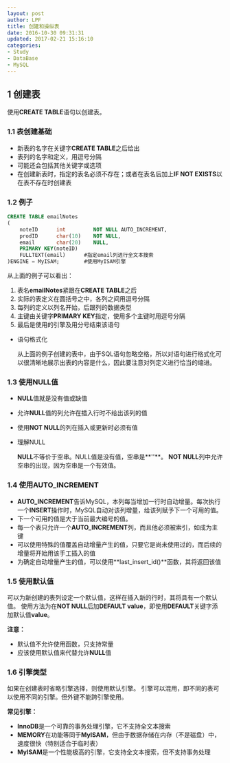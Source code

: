 ```yaml
---
layout: post
author: LPF
title: 创建和操纵表
date: 2016-10-30 09:31:31
updated: 2017-02-21 15:16:10
categories:
- Study
- DataBase
- MySQL
---
```


## 1 创建表

使用**CREATE TABLE**语句以创建表。

### 1.1 表创建基础

- 新表的名字在关键字**CREATE TABLE**之后给出
- 表列的名字和定义，用逗号分隔
- 可能还会包括其他关键字或选项
- 在创建新表时，指定的表名必须不存在；或者在表名后加上**IF NOT EXISTS**以在表不存在时创建表

### 1.2 例子

```SQL
CREATE TABLE emailNotes
(
    noteID      int         NOT NULL AUTO_INCREMENT,
    prodID      char(10)    NOT NULL,
    email       char(20)    NULL,
    PRIMARY KEY(noteID)
    FULLTEXT(email)      #指定email列进行全文本搜索
)ENGINE = MyISAM;        #使用MyISAM引擎
```

从上面的例子可以看出：

1. 表名**emailNotes**紧跟在**CREATE TABLE**之后
2. 实际的表定义在圆括号之中，各列之间用逗号分隔
3. 每列的定义以列名开始，后跟列的数据类型
4. 主键由关键字**PRIMARY KEY**指定，使用多个主键时用逗号分隔
5. 最后是使用的引擎及用分号结束该语句


- 语句格式化

    从上面的例子创建的表中，由于SQL语句忽略空格，所以对语句进行格式化可以很清晰地展示出表的内容是什么，因此要注意对列定义进行恰当的缩进。

### 1.3 使用NULL值

- **NULL**值就是没有值或缺值
- 允许**NULL**值的列允许在插入行时不给出该列的值
- 使用**NOT NULL**的列在插入或更新时必须有值

- 理解NULL

    **NULL**不等价于空串。NULL值是没有值，空串是**''**。
    **NOT NULL**列中允许空串的出现，因为空串是一个有效值。

### 1.4 使用AUTO_INCREMENT

- **AUTO_INCREMENT**告诉MySQL，本列每当增加一行时自动增量。每次执行一个**INSERT**操作时，MySQL自动对该列增量，给该列赋予下一个可用的值。
- 下一个可用的值是大于当前最大编号的值。
- 每一个表只允许一个**AUTO_INCREMENT**列，而且他必须被索引，如成为主键
- 可以使用特殊的值覆盖自动增量产生的值，只要它是尚未使用过的，而后续的增量将开始用该手工插入的值
- 为确定自动增量产生的值，可以使用**last_insert_id()**函数，其将返回该值

### 1.5 使用默认值

可以为新创建的表列设定一个默认值，这样在插入新的行时，其将具有一个默认值。
使用方法为在**NOT NULL**后加**DEFAULT value**，即使用**DEFAULT**关键字添加默认值**value**。

**注意：**

- 默认值不允许使用函数，只支持常量
- 应该使用默认值来代替允许**NULL**值

### 1.6 引擎类型

如果在创建表时省略引擎选择，则使用默认引擎。
引擎可以混用，即不同的表可以使用不同的引擎。但外键不能跨引擎使用。

**常见引擎：**

- **InnoDB**是一个可靠的事务处理引擎，它不支持全文本搜索
- **MEMORY**在功能等同于**MyISAM**，但由于数据存储在内存（不是磁盘）中，速度很快（特别适合于临时表）
- **MyISAM**是一个性能极高的引擎，它支持全文本搜索，但不支持事务处理
